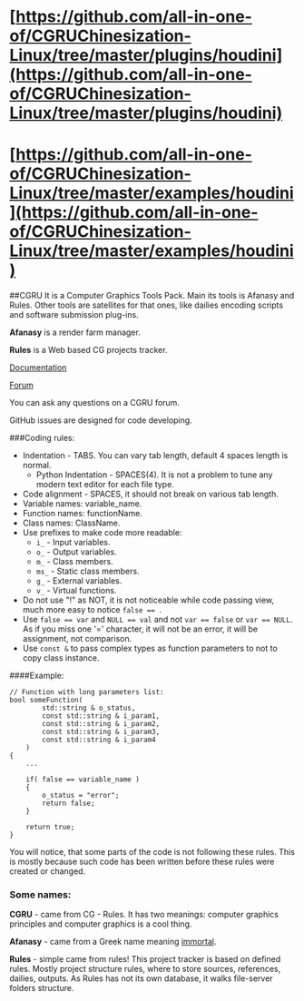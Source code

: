 # [https://github.com/all-in-one-of/CGRUChinesization-Linux/tree/master/plugins/houdini](https://github.com/all-in-one-of/CGRUChinesization-Linux/tree/master/plugins/houdini)

# [https://github.com/all-in-one-of/CGRUChinesization-Linux/tree/master/examples/houdini](https://github.com/all-in-one-of/CGRUChinesization-Linux/tree/master/examples/houdini)

##CGRU
It is a Computer Graphics Tools Pack.
Main its tools is Afanasy and Rules.
Other tools are satellites for that ones,
	like dailies encoding scripts and software submission plug-ins.

**Afanasy** is a render farm manager.

**Rules** is a Web based CG projects tracker.

[Documentation](http://cgru.info)

[Forum](http://forum.cgru.info)

You can ask any questions on a CGRU forum.

GitHub issues are designed for code developing.

###Coding rules:

- Indentation - TABS. You can vary tab length, default 4 spaces length is normal.
	- Python Indentation - SPACES(4). It is not a problem to tune any modern text editor for each file type.
- Code alignment - SPACES, it should not break on various tab length.
- Variable names: variable_name.
- Function names: functionName.
- Class names: ClassName.
- Use prefixes to make code more readable:
	- `i_` - Input variables.
	- `o_` - Output variables.
	- `m_` - Class members.
	- `ms_` - Static class members.
	- `g_` - External variables.
	- `v_` - Virtual functions.
- Do not use "!" as NOT, it is not noticeable while code passing view, much more easy to notice `false == `.
- Use `false == var` and `NULL == val` and not `var == false` or `var == NULL`.
As if you miss one '=' character, it will not be an error, it will be assignment, not comparison.
- Use `const &` to pass complex types as function parameters to not to copy class instance.

####Example:

	// Function with long parameters list:
	bool someFunction(
			std::string & o_status,
			const std::string & i_param1,
			const std::string & i_param2,
			const std::string & i_param3,
			const std::string & i_param4
		)
	{
		...

		if( false == variable_name )
		{
			o_status = "error";
			return false;
		}

		return true;
	}

You will notice, that some parts of the code is not following these rules. This
is mostly because such code has been written before these rules were created or
changed.


### Some names:
**CGRU** - came from CG - Rules. It has two meanings: computer graphics principles and computer graphics is a cool thing.

**Afanasy** - came from a Greek name meaning [immortal](http://en.wikipedia.org/wiki/Afanasy). 

**Rules** - simple came from rules! This project tracker is based on defined rules.
Mostly project structure rules, where to store sources, references, dailies, outputs.
As Rules has not its own database, it walks file-server folders structure.

